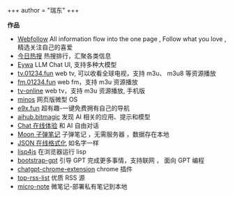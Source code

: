 +++
author = "瑞东"
+++

**作品**

- [Webfollow](https://webfollow.cc) All information flow into the one page , Follow what you love , 精选关注自己的喜爱
- [今日热搜](https://s.webfollow.cc) 热搜排行，汇聚各类信息
- [Eywa](https://1e1.fun/) LLM Chat UI, 支持多种大模型
- [tv.01234.fun](https://tv.01234.fun) web tv, 可以收看全球电视，支持 m3u、 m3u8 等资源播放
- [fm.01234.fun](https://fm.01234.fun) web fm，支持 m3u 资源播放
- [tv-online](https://i-tv.vercel.app) web tv，支持 m3u 资源播放, 手机版
- [minos](https://minos-one.vercel.app) 网页版微型 OS
- [e9x.fun](https://e9x.fun) 超有趣-一键免费拥有自己的导航
- [aihub.bitmagic](https://aihub.bitmagic.space/) 发现 AI 相关的应用、提示和模型
- [Chat 在线体验](https://chat.weekendproject.online) 和 AI 自由对话
- [Moon 子弹笔记](/journal.html) 子弹笔记 ，无需服务器 ，数据存在本地
- [JSON 在线格式化](/json.html) 如名字一样
- [lisp4js](/lisp4js.html) 在浏览器运行 lisp
- [bootstrap-gpt](https://github.com/weekend-project-space/bootstrap-gpt) 引导 GPT 完成更多事情，支持联网 ， 面向 GPT 编程
- [chatgpt-chrome-extension](https://github.com/weekend-project-space/chatgpt-chrome-extension) chrome 插件
- [top-rss-list](https://github.com/weekend-project-space/top-rss-list) 优质 RSS 源
- [micro-note](https://github.com/weekend-project-space/micro-note) 微笔记-部署私有笔记到本地
